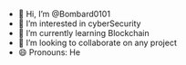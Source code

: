 - 👋 Hi, I’m @Bombard0101
- 👀 I’m interested in cyberSecurity 
- 🌱 I’m currently learning Blockchain 
- 💞️ I’m looking to collaborate on any project
- 😄 Pronouns: He

<!---
Bombard0101/Bombard0101 is a ✨ special ✨ repository because its `README.md` (this file) appears on your GitHub profile.
You can click the Preview link to take a look at your changes.
--->
